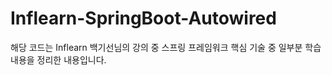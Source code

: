 Inflearn-SpringBoot-Autowired
=========================

해당 코드는 Inflearn 백기선님의 강의 중 스프링 프레임워크 핵심 기술 중 일부분 학습 내용을 정리한 내용입니다.
